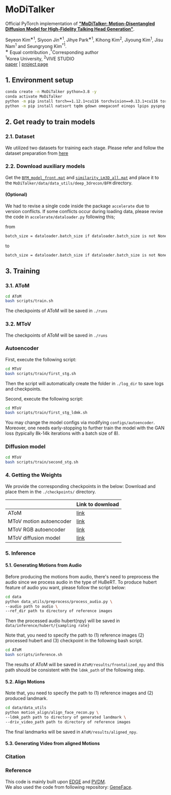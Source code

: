 # MoDiTalker

Official PyTorch implementation of **["MoDiTalker: Motion-Disentangled Diffusion
Model for High-Fidelity Talking Head Generation"]()**.   
<!-- [Seyeon Kim](https://sihyun.me/)<sup>*1</sup>, 
[Siyoon Jin](https://sites.google.com/site/kihyuksml/)<sup>*1</sup>, 
[Jihye Park](https://subin-kim-cv.github.io/)<sup>1</sup>, 
[Kihong Kim](https://alinlab.kaist.ac.kr/shin.html)<sup>2</sup>,
[Jiyoung Kim]()<sup>1</sup>,
[Jisu Nam]()<sup>1</sup> and
[Seungryong Kim]()<sup>1</sup>. -->
Seyeon Kim<sup>&#8727;1</sup>, 
Siyoon Jin<sup>&#8727;1</sup>, 
Jihye Park<sup>&#8727;1</sup>, 
Kihong Kim<sup>2</sup>,
Jiyoung Kim<sup>1</sup>,
Jisu Nam<sup>1</sup> and
Seungryong Kim<sup>&dagger;1</sup>.
<br>
<sup>&#8727;</sup> Equal contribution ,<sup>&dagger;</sup>Corresponding author
<br>
<sup>1</sup>Korea University, <sup>2</sup>VIVE STUDIO  
[paper]() | [project page](https://ku-cvlab.github.io/MoDiTalker/)


## 1. Environment setup

```bash
conda create -n MoDiTalker python=3.8 -y
conda activate MoDiTalker
python -m pip install torch==1.12.1+cu116 torchvision==0.13.1+cu116 torchaudio==0.12.1 --extra-index-url https://download.pytorch.org/whl/cu116
python -m pip install natsort tqdm gdown omegaconf einops lpips pyspng tensorboard imageio av moviepy numba p_tqdm soundfile face_alignemnt
```

## 2. Get ready to train models 

### 2.1. Dataset 
<!-- Currently, we provide experiments for the following two datasets: [LRS3](path to lrs3 or geneface) and [HDTF](https://github.com/MRzzm/HDTF). Each dataset is used for training AToM and MToV, respectively. Please refer the README.md in `/data`. Each dataset should be placed in `/data` with the following structures below; -->
We utilized two datasets for training each stage. 
Please refer and follow the dataset preparation from [here](https://github.com/KU-CVLab/MoDiTalker/data/README.md)


### 2.2. Download auxiliary models
<!-- Download  [this link](https://drive.google.com/file/d/1d08qauPUH0Nu_yN2gcmreLSiOiweD5OE/view?usp=sharing) -->
Get the [`BFM_model_front.mat`](https://drive.google.com/file/d/1d08qauPUH0Nu_yN2gcmreLSiOiweD5OE/view?usp=sharing) and [`similarity_Lm3D_all.mat`](https://drive.google.com/file/d/17zp_zuUYAuieCWXerQkbp8SRSU4KJ8Fx/view?usp=sharing) and place it to the `MoDiTalker/data/data_utils/deep_3drecon/BFM` directory.

#### (Optional) 
We had to revise a single code inside the package `accelerate` due to version conflicts. If some conflicts occur during loading data, please revise the code in `accelerate/dataloader.py` following this;

from 
```bash
batch_size = dataloader.batch_size if dataloader.batch_size is not None else dataloader.batch_sampler.batch_size
```
to
```bash
batch_size = dataloader.batch_size if dataloader.batch_size is not None else len(dataloader.batch_sampler[0])
```



## 3. Training

### 3.1. AToM

```bash
cd AToM
bash scripts/train.sh
```
The checkpoints of AToM will be saved in `./runs`

### 3.2. MToV
The checkpoints of AToM will be saved in `./runs`

### Autoencoder

First, execute the following script:
```bash
cd MToV
bash scripts/train/first_stg.sh 
```
Then the script will automatically create the folder in `./log_dir` to save logs and checkpoints.

Second, execute the following script:
```bash
cd MToV
bash scripts/train/first_stg_ldmk.sh 
```
You may change the model configs via modifying `configs/autoencoder`. Moreover, one needs early-stopping to further train the model with the GAN loss (typically 8k-14k iterations with a batch size of 8).

### Diffusion model
```bash
cd MToV
bash scripts/train/second_stg.sh
```


### 4. Getting the Weights
We provide the corresponding checkpoints in the below:
Download and place them in the `./checkpoints/` directory. 

|              | Link to download | 
|--------------|-------------|
| AToM     | [link](https://drive.google.com/file/d/1sedvX1zm1CkjQ0o-IUgkcEOvTv9Fe2NK/view?usp=sharing)  | 
| MToV motion autoencoder | [link](https://drive.google.com/file/d/1S_4v1WJF_UMtrdqtWTEmMLMq0WsAyiCI/view?usp=sharing)  |
| MToV RGB autoencoder | [link](https://drive.google.com/file/d/1MmFG1YL4pcapYCH0Q1NX7NNUQyxiK-PR/view?usp=sharing)  |
| MToV diffusion model | [link](https://drive.google.com/file/d/1RGY1WNpwbbqtH1ihKmYZruI2T4UPauQk/view?usp=sharing)  | 

### 5. Inference
#### 5.1. Generating Motions from Audio 
Before producing the motions from audio, there's need to preprocess the audio since we process audio in the type of HuBeRT. To produce hubert feature of audio you want, please follow the script below:

```bash
cd data
python data_utils/preprocess/process_audio.py \
--audio path to audio \
--ref_dir path to directory of reference images 
```

Then the processed audio hubert(npy) will be saved in `data/inference/hubert/{sampling rate}` 

Note that, you need to specify the path to (1) reference images (2) processed hubert and (3) checkpoint in the following bash script. 

```bash
cd AToM
bash scripts/inference.sh
```

The results of AToM will be saved in `AToM/results/frontalized_npy` and this path should be consistent with the `ldmk_path` of the following step.

#### 5.2. Align Motions
Note that, you need to specify the path to (1) reference images and (2) produced landmark. 

```bash 
cd data/data_utils
python motion_align/align_face_recon.py \
--ldmk_path path to directory of generated landmark \
--driv_video_path path to directory of reference images 
```
The final landmarks will be saved in `AToM/results/aligned_npy`.

#### 5.3. Generating Video from aligned Motions







### Citation
<!-- ```bibtex
@inproceedings{yu2023video,
  title={Video Probabilistic Diffusion Models in Projected Latent Space},
  author={Yu, Sihyun and Sohn, Kihyuk and Kim, Subin and Shin, Jinwoo},
  booktitle={Proceedings of the IEEE/CVF Conference on Computer Vision and Pattern Recognition},
  year={2023}
}
``` -->

### Reference
This code is mainly built upon [EDGE](https://github.com/Stanford-TML/EDGE) and [PVDM](https://github.com/sihyun-yu/PVDM/tree/main).\
We also used the code from following repository: [GeneFace](https://github.com/yerfor/GeneFace).